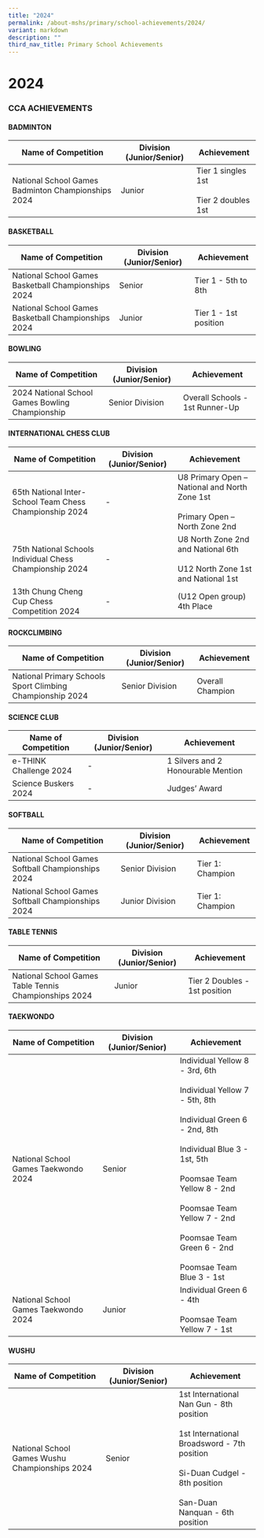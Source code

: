 ```yaml
---
title: "2024"
permalink: /about-mshs/primary/school-achievements/2024/
variant: markdown
description: ""
third_nav_title: Primary School Achievements
---
```

# 2024


### CCA ACHIEVEMENTS  

#### BADMINTON
<table>
<thead>
  <tr>
    <th>Name of Competition</th>
    <th>Division (Junior/Senior)</th>
    <th>Achievement</th>
  </tr>
</thead>
<tbody>
	 <tr>
    <td>National School Games Badminton Championships 2024<br></td>
    <td>Junior</td>
    <td>Tier 1 singles 1st<br><br>Tier 2 doubles 1st</td>
  </tr>
</tbody>
</table>

#### BASKETBALL

<table>
<thead>
  <tr>
    <th>Name of Competition</th>
    <th>Division (Junior/Senior)</th>
    <th>Achievement</th>
  </tr>
</thead>
<tbody>
  <tr>
    <td>National School Games Basketball Championships 2024<br></td>
    <td>Senior</td>
    <td>Tier 1 - 5th to 8th</td>
  </tr>
	  <tr>
    <td>National School Games Basketball Championships 2024<br></td>
    <td>Junior</td>
    <td>Tier 1 - 1st position</td>
  </tr>
</tbody>
</table>

#### BOWLING


<table>
<thead>
  <tr>
    <th>Name of Competition</th>
    <th>Division (Junior/Senior)</th>
    <th>Achievement</th>
  </tr>
</thead>
<tbody>
  <tr>
    <td>2024 National School Games Bowling Championship<br></td>
    <td>Senior Division</td>
    <td>Overall Schools - 1st Runner-Up<br>
  </td></tr>

</tbody>
</table>

#### INTERNATIONAL CHESS CLUB

<table>
<thead>
  <tr>
    <th>Name of Competition</th>
    <th>Division (Junior/Senior)</th>
    <th>Achievement</th>
  </tr>
</thead>
<tbody>
  <tr>
    <td>65th National Inter-School Team Chess Championship 2024<br></td>
    <td>-</td>
    <td>U8 Primary Open – National and North Zone 1st<br><br>Primary Open – North Zone 2nd</td>
  </tr>
	 <tr>
    <td>75th National Schools Individual Chess Championship 2024<br></td>
    <td>-</td>
    <td>U8 North Zone 2nd and National 6th<br><br>U12 North Zone 1st and National 1st</td>
  </tr>
		 <tr>
    <td>13th Chung Cheng Cup Chess Competition 2024<br></td>
    <td>-</td>
    <td>(U12 Open group) 4th Place</td>
  </tr>
</tbody>
</table>

#### ROCKCLIMBING

<table>
<thead>
  <tr>
    <th>Name of Competition</th>
    <th>Division (Junior/Senior)</th>
    <th>Achievement</th>
  </tr>
</thead>
<tbody>
  <tr>
    <td>National Primary Schools Sport Climbing Championship 2024<br></td>
    <td>Senior Division</td>
    <td>Overall Champion</td>
  </tr>
	 
</tbody>
</table>

#### SCIENCE CLUB

<table>
<thead>
  <tr>
    <th>Name of Competition</th>
    <th>Division (Junior/Senior)</th>
    <th>Achievement</th>
  </tr>
</thead>
<tbody>
  <tr>
    <td>e-THINK Challenge 2024<br></td>
    <td>-</td>
    <td>1 Silvers and 2 Honourable Mention</td>
  </tr>
	  <tr>
    <td>Science Buskers 2024<br></td>
    <td>-</td>
    <td>Judges’ Award</td>
  </tr>
</tbody>
</table>

#### SOFTBALL

<table>
<thead>
  <tr>
    <th>Name of Competition</th>
    <th>Division (Junior/Senior)</th>
    <th>Achievement</th>
  </tr>
</thead>
<tbody>
  <tr>
    <td>National School Games Softball Championships 2024<br></td>
    <td>Senior Division</td>
    <td>Tier 1: Champion</td>
  </tr>
	 <tr>
    <td>National School Games Softball Championships 2024<br></td>
    <td>Junior Division</td>
    <td> Tier 1: Champion</td>
  </tr>
</tbody>
</table>


#### TABLE TENNIS

<table>
<thead>
  <tr>
    <th>Name of Competition</th>
    <th>Division (Junior/Senior)</th>
    <th>Achievement</th>
  </tr>
</thead>
<tbody>
  <tr>
    <td>National School Games Table Tennis Championships 2024<br></td>
    <td>Junior</td>
    <td>Tier 2 Doubles - 1st position</td>
  </tr>
</tbody>
</table>

#### TAEKWONDO

<table>
<thead>
  <tr>
    <th>Name of Competition</th>
    <th>Division (Junior/Senior)</th>
    <th>Achievement</th>
  </tr>
</thead>
<tbody>
  <tr>
    <td>National School Games Taekwondo 2024<br></td>
    <td>Senior</td>
    <td>Individual Yellow 8 - 3rd, 6th<br><br>Individual Yellow 7 - 5th, 8th<br><br>Individual Green 6 - 2nd, 8th<br><br>Individual Blue 3 - 1st, 5th<br><br>Poomsae Team Yellow 8 - 2nd<br><br>Poomsae Team Yellow 7 - 2nd<br><br>Poomsae Team Green 6 - 2nd<br><br>Poomsae Team Blue 3 - 1st</td>
		
  </tr>
	 <tr>
    <td>National School Games Taekwondo 2024<br></td>
    <td>Junior</td>
    <td>Individual Green 6 - 4th<br><br>Poomsae Team Yellow 7 - 1st<br>
</td>
  </tr>
</tbody>
</table>

#### WUSHU

<table>
<thead>
  <tr>
    <th>Name of Competition</th>
    <th>Division (Junior/Senior)</th>
    <th>Achievement</th>
  </tr>
</thead>
<tbody>
	 <tr>
    <td>National School Games Wushu Championships 2024<br></td>
    <td>Senior</td>
    <td>1st International Nan Gun - 8th position<br><br>1st International Broadsword - 7th position<br><br>Si-Duan Cudgel - 8th position<br><br>San-Duan Nanquan - 6th position</td>
  </tr>

</tbody>
</table>